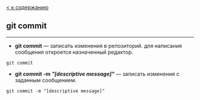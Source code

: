 [< к содержанию](./readme.md)

## git commit

---

+ **git commit** — записать изменения в репозиторий. для написания сообщения откроется назначенный редактор.

`git commit`

+ **git commit -m *"[descriptive message]"*** — записать изменения с заданным сообщением.

`git commit -m "[descriptive message]"`